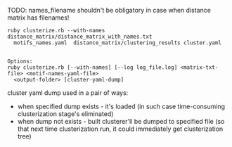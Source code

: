 TODO: names_filename shouldn't be obligatory in case when distance matrix has filenames!

    ruby clusterize.rb --with-names  distance_matrix/distance_matrix_with_names.txt  
      motifs_names.yaml  distance_matrix/clustering_results cluster.yaml


    Options:
    ruby clusterize.rb [--with-names] [--log log_file.log] <matrix-txt-file> <motif-names-yaml-file>
      <output-folder> [cluster-yaml-dump]

cluster yaml dump used in a pair of ways:
 - when specified dump exists - it's loaded (in such case time-consuming clusterization stage's eliminated)
 - when dump not exists - built clusterer'll be dumped to specified file (so that next time clusterization run, it could immediately get clusterization tree)
 
